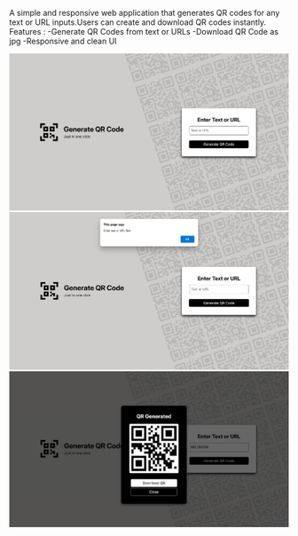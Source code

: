 A simple and responsive web application that generates QR codes for any text or URL inputs.Users can create and download QR codes instantly.
Features :
-Generate QR Codes from text or URLs
-Download QR Code as jpg 
-Responsive and clean UI

![image alt](https://github.com/KumudaKH/QR-Code-generator/blob/main/screenshot.png?raw=true)
![image alt](https://github.com/KumudaKH/QR-Code-generator/blob/main/screenshot.1.png?raw=true)
![image alt](https://github.com/KumudaKH/QR-Code-generator/blob/main/screenshot.2.png?raw=true)
